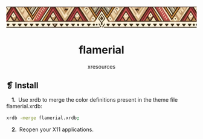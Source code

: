 <p align="center">
	<img src="../../banner.webp" alt="" />
</p>
<h1 align="center">flamerial</h1>
<p align="center">xresources</p>

## ❡ Install

&emsp;**1.**&ensp;Use xrdb to merge the color definitions present in the theme file flamerial.xrdb:

```sh
xrdb -merge flamerial.xrdb;
```

&emsp;**2.**&ensp;Reopen your X11 applications.
